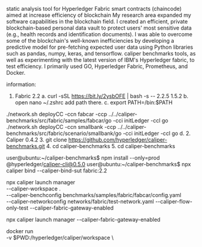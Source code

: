 static analysis tool for Hyperledger Fabric smart contracts (chaincode) aimed at increase efficiency of blockchain
My research area expanded my software capabilities in the blockchain field. I created an efficient, private blockchain-based personal data vault to protect users' most sensitive data (e.g., health records and identification documents). I was able to overcome some of the blockchain's well-known inefficiencies by developing a predictive model for pre-fetching expected user data using Python libraries such as pandas, numpy, keras, and tensorflow. caliper benchmarks tools, as well as experimenting with the latest version of IBM's Hyperledger fabric, to test efficiency. I primarily used GO, Hyperledger Fabric, Prometheus, and Docker.


information:
1.	Fabric 2.2
a.	curl -sSL https://bit.ly/2ysbOFE | bash -s -- 2.2.5 1.5.2
b.	open nano ~/.zshrc add path there.
c.	export PATH=<path to download location>/bin:$PATH

./network.sh deployCC -ccn fabcar -ccp ../../caliper-benchmarks/src/fabric/samples/fabcar/go -cci initLedger -ccl go
./network.sh deployCC -ccn smallbank -ccp ../../caliper-benchmarks/src/fabric/scenario/smallbank/go -cci initLedger -ccl go
d.
2.	Caliper 0.4.2
3.	git clone https://github.com/hyperledger/caliper-benchmarks.git
4.	cd caliper-benchmarks
5.	cd caliper-benchmarks


user@ubuntu:~/caliper-benchmarks$ npm install --only=prod @hyperledger/caliper-cli@0.5.0
user@ubuntu:~/caliper-benchmarks$ npx caliper bind --caliper-bind-sut fabric:2.2



npx caliper launch manager \
    --caliper-workspace . \
    --caliper-benchconfig benchmarks/samples/fabric/fabcar/config.yaml \
    --caliper-networkconfig networks/fabric/test-network.yaml --caliper-flow-only-test --caliper-fabric-gateway-enabled

npx caliper launch manager --caliper-fabric-gateway-enabled





docker run \
    -v $PWD:/hyperledger/caliper/workspace \
